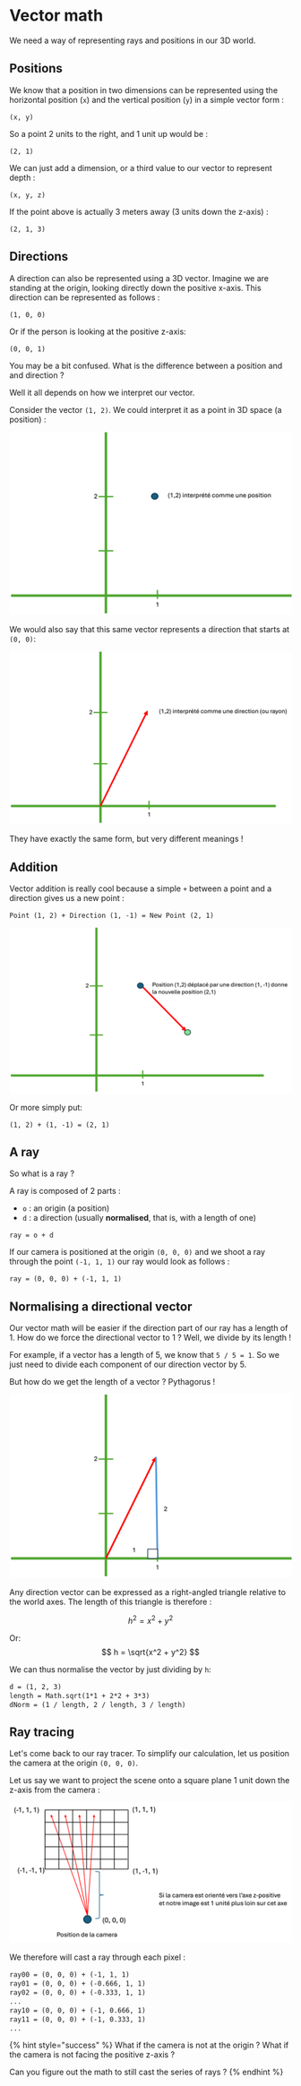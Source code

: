 # Vector math

We need a way of representing rays and positions in our 3D world.

## Positions

We know that a position in two dimensions can be represented using the horizontal position (`x`) and the vertical position (`y`) in a simple vector form :


```
(x, y)
```

So a point 2 units to the right, and 1 unit up would be :

```
(2, 1)
```

We can just add a dimension, or a third value to our vector to represent depth :

```
(x, y, z)
```

If the point above is actually 3 meters away (3 units down the z-axis) :

```
(2, 1, 3)
```


## Directions

A direction can also be represented using a 3D vector. Imagine we are standing at the origin, looking directly down the positive x-axis. This direction can be represented as follows :

```
(1, 0, 0)
```

Or if the person is looking at the positive z-axis:

```
(0, 0, 1)
```

You may be a bit confused. What is the difference between a position and and direction ? 

Well it all depends on how we interpret our vector.

Consider the vector `(1, 2)`. We could interpret it as a point in 3D space (a position) :

![](./img/position.png)

We would also say that this same vector represents a direction that starts at `(0, 0)`:

![](./img/direction.png)

They have exactly the same form, but very different meanings !

## Addition

Vector addition is really cool because a simple `+` between a point and a direction gives us a new point :

```
Point (1, 2) + Direction (1, -1) = New Point (2, 1)
```

![](./img/addition.png)

Or more simply put:

```
(1, 2) + (1, -1) = (2, 1)
```

## A ray

So what is a ray ?

A ray is composed of 2 parts :

- `o` : an origin (a position)
- `d` : a direction (usually **normalised**, that is, with a length of one)



```
ray = o + d
```

If our camera is positioned at the origin `(0, 0, 0)` and we shoot a ray through the point `(-1, 1, 1)` our ray would look as follows :

```
ray = (0, 0, 0) + (-1, 1, 1)
```

## Normalising a directional vector

Our vector math will be easier if the direction part of our ray has a length of 1. How do we force the directional vector to 1 ? Well, we divide by its length !

For example, if a vector has a length of 5, we know that `5 / 5 = 1`. So we just need to divide each component of our direction vector by 5.

But how do we get the length of a vector ? Pythagorus !

![](./img/pythagorus.png)

Any direction vector can be expressed as a right-angled triangle relative to the world axes. The length of this triangle is therefore :

$$
h^2 = x^2 + y^2
$$

Or:
$$
h = \sqrt{x^2 + y^2}
$$

We can thus normalise the vector by just dividing by `h`:

```
d = (1, 2, 3)
length = Math.sqrt(1*1 + 2*2 + 3*3)
dNorm = (1 / length, 2 / length, 3 / length)

```





## Ray tracing

Let's come back to our ray tracer. To simplify our calculation, let us position the camera at the origin `(0, 0, 0)`. 

Let us say we want to project the scene onto a square plane 1 unit down the z-axis from the camera :

![](./img/rays.png)

We therefore will cast a ray through each pixel :

```
ray00 = (0, 0, 0) + (-1, 1, 1)
ray01 = (0, 0, 0) + (-0.666, 1, 1)
ray02 = (0, 0, 0) + (-0.333, 1, 1)
...
ray10 = (0, 0, 0) + (-1, 0.666, 1)
ray11 = (0, 0, 0) + (-1, 0.333, 1)
...
```



{% hint style="success" %}
What if the camera is not at the origin ? What if the camera is not facing the positive z-axis ? 

Can you figure out the math to still cast the series of rays ?
{% endhint %}